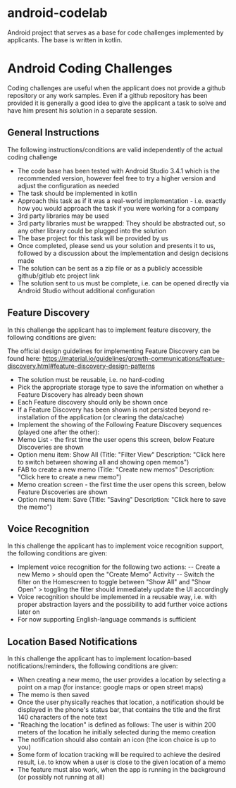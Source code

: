 # android-codelab
Android project that serves as a base for code challenges implemented by applicants.
The base is written in kotlin. 

# Android Coding Challenges
Coding challenges are useful when the applicant does not provide a github repository or any work samples. Even if a github repository has been provided it is generally a good idea to give the applicant a task to solve and have him present his solution in a separate session. 

## General Instructions
The following instructions/conditions are valid independently of the actual coding challenge

- The code base has been tested with Android Studio 3.4.1 which is the recommended version, however feel free to try a higher version and adjust the configuration as needed
- The task should be implemented in kotlin
- Approach this task as if it was a real-world implementation - i.e. exactly how you would approach the task if you were working for a company
- 3rd party libraries may be used
- 3rd party libraries must be wrapped: They should be abstracted out, so any other library could be plugged into the solution
- The base project for this task will be provided by us
- Once completed, please send us your solution and presents it to us, followed by a discussion about the implementation and design decisions made
- The solution can be sent as a zip file or as a publicly accessible github/gitlub etc project link
- The solution sent to us must be complete, i.e. can be opened directly via Android Studio without additional configuration

## Feature Discovery
In this challenge the applicant has to implement feature discovery, the following conditions are given:

The official design guidelines for implementing Feature Discovery can be found here: https://material.io/guidelines/growth-communications/feature-discovery.html#feature-discovery-design-patterns
- The solution must be reusable, i.e. no hard-coding
- Pick the appropriate storage type to save the information on whether a Feature Discovery has already been shown
- Each Feature discovery should only be shown once
- If a Feature Discovery has been shown is not persisted beyond re-installation of the application (or clearing the data/cache)
- Implement the showing of the Following Feature Discovery sequences (played one after the other):
- Memo List - the first time the user opens this screen, below Feature Discoveries are shown
- Option menu item: Show All (Title: "Filter View" Description: "Click here to switch between showing all and showing open memos")
- FAB to create a new memo (Title: "Create new memos" Description: "Click here to create a new memo")
- Memo creation screen - the first time the user opens this screen, below Feature Discoveries are shown
- Option menu item: Save (Title: "Saving" Description: "Click here to save the memo")

## Voice Recognition
In this challenge the applicant has to implement voice recognition support, the following conditions are given:

- Implement voice recognition for the following two actions:
-- Create a new Memo > should open the "Create Memo" Activity
-- Switch the filter on the Homescreen to toggle between "Show All" and "Show Open" > toggling the filter should immediately update the UI accordingly
- Voice recognition should be implemented in a reusable way, i.e. with proper abstraction layers and the possibility to add further voice actions later on
- For now supporting English-language commands is sufficient

## Location Based Notifications
In this challenge the applicant has to implement location-based notifications/reminders, the following conditions are given:

- When creating a new memo, the user provides a location by selecting a point on a map (for instance: google maps or open street maps)
- The memo is then saved
- Once the user physically reaches that location, a notification should be displayed in the phone's status bar, that contains the title and the first 140 characters of the note text
- "Reaching the location" is defined as follows: The user is within 200 meters of the location he initially selected during the memo creation
- The notification should also contain an icon (the icon choice is up to you)
- Some form of location tracking will be required to achieve the desired result, i.e. to know when a user is close to the given location of a memo
- The feature must also work, when the app is running in the background (or possibly not running at all)

